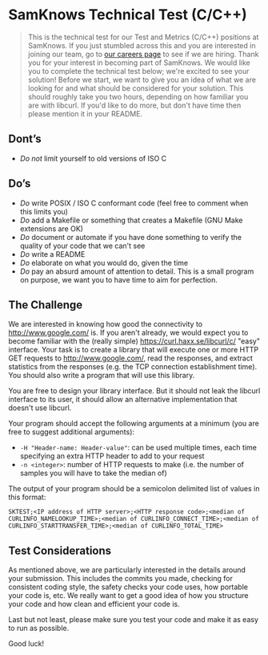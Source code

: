 # SamKnows Technical Test (C/C++)
> This is the technical test for our Test and Metrics (C/C++) positions at SamKnows. If you just stumbled across this and you are interested in joining our team, go to [our careers page](https://samknows.com/careers) to see if we are hiring.
Thank you for your interest in becoming part of SamKnows. We would like you to complete the technical test below; we're excited to see your solution!
Before we start, we want to give you an idea of what we are looking for and what should be considered for your solution.
This should roughly take you two hours, depending on how familiar you are with libcurl. If you'd like to do more, but don't have time then please mention it in your README.

## Dont’s
- *Do not* limit yourself to old versions of ISO C

## Do’s
- *Do* write POSIX / ISO C conformant code (feel free to comment when this limits you)
- *Do* add a Makefile or something that creates a Makefile (GNU Make extensions are OK)
- *Do* document or automate if you have done something to verify the quality of your code that we can't see
- *Do* write a README
- *Do* elaborate on what you would do, given the time
- *Do* pay an absurd amount of attention to detail. This is a small program on purpose, we want you to have time to aim for perfection.

## The Challenge
We are interested in knowing how good the connectivity to http://www.google.com/ is. If you aren't already, we would expect you to become familiar with the (really simple) https://curl.haxx.se/libcurl/c/ "easy" interface. Your task is to create a library that will execute one or more HTTP GET requests to http://www.google.com/, read the responses, and extract statistics from the responses (e.g. the TCP connection establishment time). You should also write a program that will use this library.

You are free to design your library interface. But it should not leak the libcurl interface to its user, it should allow an alternative implementation that doesn't use libcurl.

Your program should accept the following arguments at a minimum (you are free to suggest additional arguments):
* `-H "Header-name: Header-value"`: can be used multiple times, each time specifying an extra HTTP header to add to your request
* `-n <integer>`: number of HTTP requests to make (i.e. the number of samples you will have to take the median of)

The output of your program should be a semicolon delimited list of values in this format:

    SKTEST;<IP address of HTTP server>;<HTTP response code>;<median of CURLINFO_NAMELOOKUP_TIME>;<median of CURLINFO_CONNECT_TIME>;<median of CURLINFO_STARTTRANSFER_TIME>;<median of CURLINFO_TOTAL_TIME>

## Test Considerations
As mentioned above, we are particularly interested in the details around your submission. This includes the commits you made, checking for consistent coding style, the safety checks your code uses, how portable your code is, etc. We really want to get a good idea of how you structure your code and how clean and efficient your code is.

Last but not least, please make sure you test your code and make it as easy to run as possible.

Good luck!
